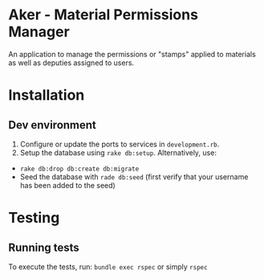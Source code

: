 # Aker - Material Permissions Manager

An application to manage the permissions or "stamps" applied to materials as well as deputies assigned to users.

# Installation
## Dev environment
1. Configure or update the ports to services in `development.rb`.
2. Setup the database using `rake db:setup`. Alternatively, use:
  * `rake db:drop db:create db:migrate`
  * Seed the database with `rade db:seed` (first verify that your username has been added to the seed)

# Testing
## Running tests
To execute the tests, run: `bundle exec rspec` or simply `rspec`
